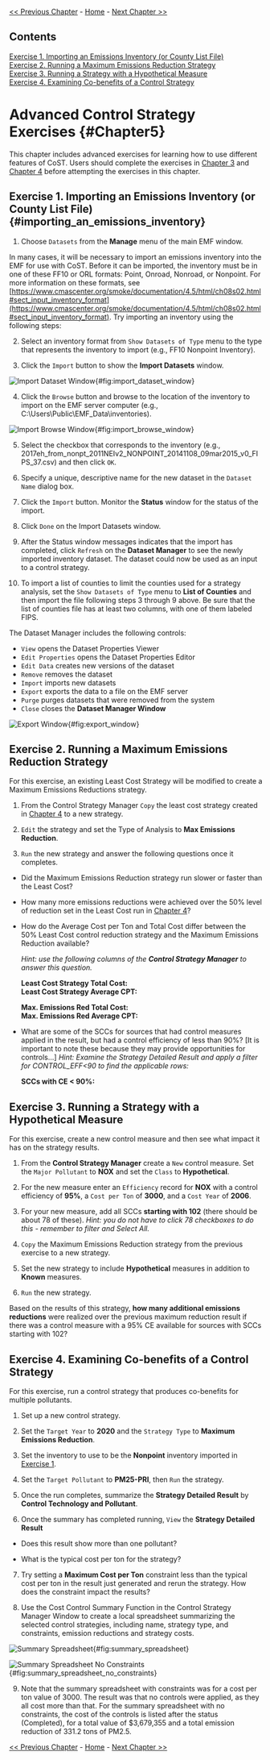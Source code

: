 <!-- BEGIN COMMENT -->

[<< Previous Chapter](ch4_control_strategy_manager.md) - [Home](README.md) - [Next Chapter >>](ch6_example_sql.md)

## Contents
[Exercise 1. Importing an Emissions Inventory (or County List File)](#importing_an_emissions_inventory)<br>
[Exercise 2. Running a Maximum Emissions Reduction Strategy](#running_max_emis_reduction)<br>
[Exercise 3. Running a Strategy with a Hypothetical Measure](#running_hypothetical)<br>
[Exercise 4. Examining Co-benefits of a Control Strategy](#cobenefits)<br>

<!-- END COMMENT -->

# Advanced Control Strategy Exercises {#Chapter5}

This chapter includes advanced exercises for learning how to use different features of CoST. Users should complete the exercises in [Chapter 3](#Chapter3) and [Chapter 4](#Chapter4) before attempting the exercises in this chapter.  

<a id=importing_an_emissions_inventory></a>

## Exercise 1. Importing an Emissions Inventory (or County List File) {#importing_an_emissions_inventory}

1. Choose `Datasets` from the **Manage** menu of the main EMF window.

In many cases, it will be necessary to import an emissions inventory into the EMF for use with CoST. Before it can be imported, the inventory must be in one of these FF10 or ORL formats: Point, Onroad, Nonroad, or Nonpoint. For more information on these formats, see [https://www.cmascenter.org/smoke/documentation/4.5/html/ch08s02.html#sect_input_inventory_format](https://www.cmascenter.org/smoke/documentation/4.5/html/ch08s02.html#sect_input_inventory_format). Try importing an inventory using the following steps:

2. Select an inventory format from `Show Datasets of Type` menu to the type that represents the inventory to import (e.g., FF10 Nonpoint Inventory).

3. Click the `Import` button to show the **Import Datasets** window.

<a id=import_dataset_window></a>

![Import Dataset Window](images/Import_Datasets.png){#fig:import_dataset_window}

4. Click the `Browse` button and browse to the location of the inventory to import on the EMF server computer (e.g., C:\Users\Public\EMF_Data\inventories).

<a id=import_browse_window></a>

![Import Browse Window](images/EMF_Import_Dataset_Server_Local.png){#fig:import_browse_window}

5. Select the checkbox that corresponds to the inventory (e.g., 2017eh\_from\_nonpt\_2011NEIv2\_NONPOINT\_20141108\_09mar2015\_v0\_FIPS\_37.csv) and then click `OK`.

6. Specify a unique, descriptive name for the new dataset in the `Dataset Name` dialog box.

7. Click the `Import` button. Monitor the **Status** window for the status of the import.

8. Click `Done` on the Import Datasets window.

9. After the Status window messages indicates that the import has completed, click `Refresh` on the **Dataset Manager** to see the newly imported inventory dataset. The dataset could now be used as an input to a control strategy.

10. To import a list of counties to limit the counties used for a strategy analysis, set the `Show Datasets of Type` menu to **List of Counties** and then import the file following steps 3 through 9 above. Be sure that the list of counties file has at least two columns, with one of them labeled FIPS.

The Dataset Manager includes the following controls:

* `View` opens the Dataset Properties Viewer
* `Edit Properties` opens the Dataset Properties Editor
* `Edit Data` creates new versions of the dataset
* `Remove` removes the dataset
* `Import` imports new datasets
* `Export` exports the data to a file on the EMF server
* `Purge` purges datasets that were removed from the system
* `Close` closes the **Dataset Manager Window**

<a id=export_window></a>

![Export Window](images/EMF_Export_Window.png){#fig:export_window}

<a id=running_max_emis_reduction></a>

## Exercise 2. Running a Maximum Emissions Reduction Strategy

For this exercise, an existing Least Cost Strategy will be modified to create a Maximum Emissions Reductions strategy.

1. From the Control Strategy Manager `Copy` the least cost strategy created in [Chapter 4](#Chapter4) to a new strategy.

2. `Edit` the strategy and set the Type of Analysis to **Max Emissions Reduction**.

3. `Run` the new strategy and answer the following questions once it completes.


* Did the Maximum Emissions Reduction strategy run slower or faster than the Least Cost?

* How many more emissions reductions were achieved over the 50% level of reduction set in the Least Cost run in [Chapter 4](#Chapter4)?

* How do the Average Cost per Ton and Total Cost differ between the 50% Least Cost control reduction strategy and the Maximum Emissions Reduction available?

    *Hint: use the following columns of the **Control Strategy Manager** to answer this question.*

    **Least Cost Strategy Total Cost:**<br/>
    **Least Cost Strategy Average CPT:**

    **Max. Emissions Red Total Cost:**<br/>
    **Max. Emissions Red Average CPT:**

* What are some of the SCCs for sources that had control measures applied in the result, but had a control efficiency of less than 90%? [It is important to note these because they may provide opportunities for controls...] *Hint: Examine the Strategy Detailed Result and apply a filter for CONTROL_EFF<90 to find the applicable rows:*

    **SCCs with CE < 90%:**

<a id=running_hypothetical></a>

## Exercise 3. Running a Strategy with a Hypothetical Measure

For this exercise, create a new control measure and then see what impact it has on the strategy results.

1. From the **Control Strategy Manager** create a `New` control measure. Set the `Major Pollutant` to **NOX** and set the `Class` to **Hypothetical**.

2. For the new measure enter an `Efficiency` record for **NOX** with a control efficiency of **95%**, a `Cost per Ton` of **3000**, and a `Cost Year` of **2006**.

3. For your new measure, add all SCCs **starting with 102** (there should be about 78 of these). *Hint: you do not have to click 78 checkboxes to do this - remember to filter and Select All.*

4. `Copy` the Maximum Emissions Reduction strategy from the previous exercise to a new strategy.

5. Set the new strategy to include **Hypothetical** measures in addition to **Known** measures.

6. `Run` the new strategy.

Based on the results of this strategy, **how many additional emissions reductions** were realized over the previous maximum reduction result if there was a control measure with a 95% CE available for sources with SCCs starting with 102?

<a id=cobenefits></a>

## Exercise 4. Examining Co-benefits of a Control Strategy

For this exercise, run a control strategy that produces co-benefits for multiple pollutants.

1. Set up a new control strategy.

2. Set the `Target Year` to **2020** and the `Strategy Type` to **Maximum Emissions Reduction**.

3. Set the inventory to use to be the **Nonpoint** inventory imported in [Exercise 1](#importing_an_emissions_inventory).

4. Set the `Target Pollutant` to **PM25-PRI**, then `Run` the strategy.

5. Once the run completes, summarize the **Strategy Detailed Result** by **Control Technology and Pollutant**.

6. Once the summary has completed running, `View` the **Strategy Detailed Result**

* Does this result show more than one pollutant?

* What is the typical cost per ton for the strategy?

7. Try setting a **Maximum Cost per Ton** constraint less than the typical cost per ton in the result just generated and rerun the strategy. How does the constraint impact the results?

8. Use the Cost Control Summary Function in the Control Strategy Manager Window to create a local spreadsheet summarizing the selected control strategies, including name, strategy type, and constraints, emission reductions and strategy costs.

<a id=summary_spreadsheet></a>

![Summary Spreadsheet](images/cobenefit_strategy_summary.png){#fig:summary_spreadsheet}

<a id=summary_spreadsheet></a>

![Summary Spreadsheet No Constraints](images/cobenefit_strategy_summary_no_constraints.png){#fig:summary_spreadsheet_no_constraints}

9. Note that the summary spreadsheet with constraints was for a cost per ton value of 3000. The result was that no controls were applied, as they all cost more than that.  For the summary spreadsheet with no constraints, the cost of the controls is listed after the status (Completed), for a total value of $3,679,355 and a total emission reduction of 331.2 tons of PM2.5. 

<!-- BEGIN COMMENT -->

[<< Previous Chapter](ch4_control_strategy_manager.md) - [Home](README.md) - [Next Chapter >>](ch6_example_sql.md)<br>

<!-- END COMMENT -->
